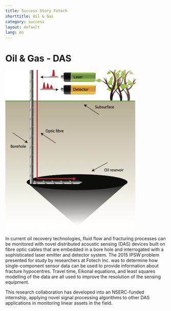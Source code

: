 ```yaml
---
title: Success Story Fotech
shorttitle: Oil & Gas
category: success
layout: default
lang: en
---
```


# Oil & Gas - DAS

<img src="/img/portfolio/DAS_borehole.png" style="max-height: 500px"
class="img-responsive center-block"/>

In current oil recovery technologies, fluid flow and fracturing processes can be
monitored with novel distributed acoustic sensing (DAS) devices built on fibre
optic cables that are embedded in a bore hole and interrogated with a
sophisticated laser emitter and detector system. The 2015 IPSW problem presented
for study by researchers at Fotech Inc. was to determine how single-component
sensor data can be used to provide information about fracture hypocentres.
Travel time, Eikonal equations, and least squares modelling of the data are
all used to improve the resolution of the sensing equipment.

This research collaboration has developed into an NSERC-funded internship,
applying novel signal processing algorithms to other DAS applications in
monitoring linear assets in the field. 


